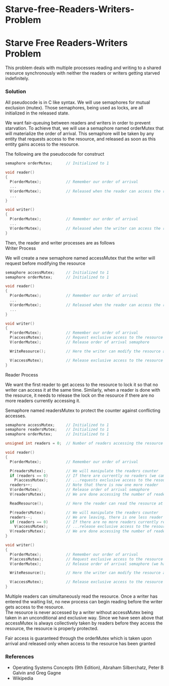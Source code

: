 # Starve-free-Readers-Writers-Problem
# Starve Free Readers-Writers Problem
This problem deals with multiple processes reading and writing to a shared resource synchronously with neither the readers or writers getting starved indefinitely. 

### Solution
All pseudocode is in C like syntax. We will use semaphores for mutual exclusion (mutex). Those semaphores, being used as locks, are all initialized in the released state.

We want fair-queuing between readers and writers in order to prevent starvation. To achieve that, we will use a semaphore named orderMutex that will materialize the order of arrival. This semaphore will be taken by any entity that requests access to the resource, and released as soon as this entity gains access to the resource.

The following are the pseudocode for construct
```c
semaphore orderMutex;      // Initialized to 1

void reader()
{
  P(orderMutex);           // Remember our order of arrival
  ...
  V(orderMutex);           // Released when the reader can access the resource
  ...
}

void writer()
{
  P(orderMutex);           // Remember our order of arrival
  ...
  V(orderMutex);           // Released when the writer can access the resource
}
```
Then, the reader and writer processes are as follows  
Writer Process

We will create a new semaphore named accessMutex that the writer will request before modifying the resource
```c 
semaphore accessMutex;     // Initialized to 1
semaphore orderMutex;      // Initialized to 1

void reader()
{
  P(orderMutex);           // Remember our order of arrival
  ...
  V(orderMutex);           // Released when the reader can access the resource
  ...
}

void writer()
{
  P(orderMutex);           // Remember our order of arrival
  P(accessMutex);          // Request exclusive access to the resource
  V(orderMutex);           // Release order of arrival semaphore

  WriteResource();         // Here the writer can modify the resource at will

  V(accessMutex);          // Release exclusive access to the resource
}
```

Reader Process

We want the first reader to get access to the resource to lock it so that no writer can access it at the same time. Similarly, when a reader is done with the resource, it needs to release the lock on the resource if there are no more readers currently accessing it.

Semaphore named readersMutex to protect the counter against conflicting accesses.

```c
semaphore accessMutex;     // Initialized to 1
semaphore readersMutex;    // Initialized to 1
semaphore orderMutex;      // Initialized to 1

unsigned int readers = 0;  // Number of readers accessing the resource

void reader()
{
  P(orderMutex);           // Remember our order of arrival

  P(readersMutex);         // We will manipulate the readers counter
  if (readers == 0)        // If there are currently no readers (we came first)...
    P(accessMutex);        // ...requests exclusive access to the resource for readers
  readers++;               // Note that there is now one more reader
  V(orderMutex);           // Release order of arrival semaphore
  V(readersMutex);         // We are done accessing the number of readers for now

  ReadResource();          // Here the reader can read the resource at will

  P(readersMutex);         // We will manipulate the readers counter
  readers--;               // We are leaving, there is one less reader
  if (readers == 0)        // If there are no more readers currently reading...
    V(accessMutex);        // ...release exclusive access to the resource
  V(readersMutex);         // We are done accessing the number of readers for now
}

void writer()
{
  P(orderMutex);           // Remember our order of arrival
  P(accessMutex);          // Request exclusive access to the resource
  V(orderMutex);           // Release order of arrival semaphore (we have been served)

  WriteResource();         // Here the writer can modify the resource at will

  V(accessMutex);          // Release exclusive access to the resource
}
```

Multiple readers can simultaneously read the resource. Once a writer has entered the waiting list, no new process can begin reading before the writer gets access to the resource.  
The resource is never accessed by a writer without accessMutex being taken in an unconditional and exclusive way. Since we have seen above that accessMutex is always collectively taken by readers before they access the resource, the resource is properly protected. 

Fair access is guaranteed through the orderMutex which is taken upon arrival and released only when access to the resource has been granted
### References

- Operating Systems Concepts (9th Edition), Abraham Silberchatz, Peter B Galvin and Greg Gagne
- Wikipedia
